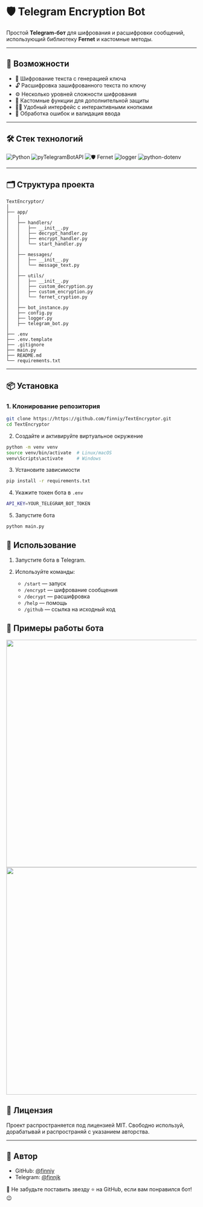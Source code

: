 # 🛡️ Telegram Encryption Bot

Простой **Telegram-бот** для шифрования и расшифровки сообщений, использующий библиотеку **Fernet** и кастомные методы.

---

## 🚀 Возможности

- 🔐 Шифрование текста с генерацией ключа
- 🔓 Расшифровка зашифрованного текста по ключу
- ⚙️ Несколько уровней сложности шифрования
- 🧩 Кастомные функции для дополнительной защиты
- 🧑‍💻 Удобный интерфейс с интерактивными кнопками
- 📎 Обработка ошибок и валидация ввода

---

## 🛠️ Стек технологий

![Python](https://img.shields.io/badge/-Python-05122A?style=flat&logo=python)
![pyTelegramBotAPI](https://img.shields.io/badge/pyTelegramBotAPI-05122A?style=flat&logo=telegram)
![🛡️ Fernet](https://img.shields.io/badge/🛡️-Fernet-05122A?style=flat)
![logger](https://img.shields.io/badge/%E2%9A%A0-logger-05122A?style=flat&logo=logging)
![python-dotenv](https://img.shields.io/badge/%F0%9F%8C%BF-python--dotenv-05122A?style=flat)

---

## 🗂️ Структура проекта

```
TextEncryptor/
│
├── app/
│   │
│   ├── handlers/
│   │   ├── __init__.py
│   │   ├── decrypt_handler.py
│   │   ├── encrypt_handler.py
│   │   └── start_handler.py
│   │
│   ├── messages/
│   │   ├── __init__.py
│   │   └── message_text.py
│   │
│   ├── utils/
│   │   ├── __init__.py
│   │   ├── custom_decryption.py
│   │   ├── custom_encryption.py
│   │   └── fernet_cryption.py
│   │
│   ├── bot_instance.py
│   ├── config.py
│   ├── logger.py
│   ├── telegram_bot.py
│
├── .env
├── .env.template
├── .gitignore
├── main.py
├── README.md
└── requirements.txt

```

---

## 📦 Установка

### 1. Клонирование репозитория

```bash
git clone https://https://github.com/finniy/TextEncryptor.git
cd TextEncryptor
```

2. Создайте и активируйте виртуальное окружение

```bash
python -m venv venv
source venv/bin/activate  # Linux/macOS
venv\Scripts\activate     # Windows
```

3. Установите зависимости

```bash
pip install -r requirements.txt
```

4. Укажите токен бота в `.env`

```bash
API_KEY=YOUR_TELEGRAM_BOT_TOKEN
```

5. Запустите бота

```bash
python main.py
```

## 💬 Использование

1. Запустите бота в Telegram.
2. Используйте команды:

    - `/start` — запуск
    - `/encrypt` — шифрование сообщения
    - `/decrypt` — расшифровка
    - `/help` — помощь
    - `/github` — ссылка на исходный код

## 📸 Примеры работы бота

<img src="images/Photo1.png" width="600" style="display: block; margin: auto;">

<img src="images/Photo2.png" width="600" style="display: block; margin: auto;">

## 📄 Лицензия

Проект распространяется под лицензией MIT. Свободно используй, дорабатывай и распространяй с указанием авторства.

---

## 👤 Автор

- GitHub: [@finniy](https://github.com/finniy)
- Telegram: [@fjnnjk](https://t.me/fjnnjk)

💌 Не забудьте поставить звезду ⭐ на GitHub, если вам понравился бот! 😉